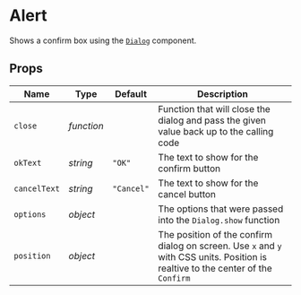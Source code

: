 # Alert
Shows a confirm box using the [`Dialog`](./dialog.md) component.

## Props
| Name | Type | Default | Description |
| --- | --- | --- | --- |
| `close` | _function_ | | Function that will close the dialog and pass the given value back up to the calling code
| `okText` | _string_ | `"OK"` | The text to show for the confirm button
| `cancelText` | _string_ | `"Cancel"` | The text to show for the cancel button
| `options` | _object_ | | The options that were passed into the `Dialog.show` function
| `position` | _object_ | | The position of the confirm dialog on screen. Use `x` and `y` with CSS units. Position is realtive to the center of the `Confirm`
